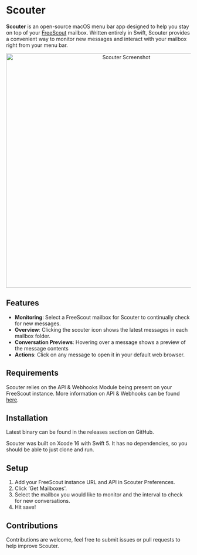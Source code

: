 # Scouter

**Scouter** is an open-source macOS menu bar app designed to help you stay on top of your [FreeScout](https://freescout.net/) mailbox. Written entirely in Swift, Scouter provides a convenient way to monitor new messages and interact with your mailbox right from your menu bar.

<p align="center">
    <img alt="Scouter Screenshot" src="https://www.jonalaniz.com/wp-content/uploads/2024/09/scouter-desktop.png" width="640">


## Features
- **Monitoring**: Select a FreeScout mailbox for Scouter to continually check for new messages.
- **Overview**: Clicking the scouter icon shows the latest messages in each mailbox folder.
- **Conversation Previews**: Hovering over a message shows a preview of the message contents
- **Actions**: Click on any message to open it in your default web browser.

## Requirements
Scouter relies on the API & Webhooks Module being present on your FreeScout instance. More information on API & Webhooks can be found [here](https://freescout.net/module/api-webhooks/).

## Installation
Latest binary can be found in the releases section on GitHub.

Scouter was built on Xcode 16 with Swift 5. It has no dependencies, so you should be able to just clone and run.

## Setup
1. Add your FreeScout instance URL and API in Scouter Preferences.
2. Click 'Get Mailboxes'.
3. Select the mailbox you would like to monitor and the interval to check for new conversations.
4. Hit save!

## Contributions
Contributions are welcome, feel free to submit issues or pull requests to help improve Scouter.
